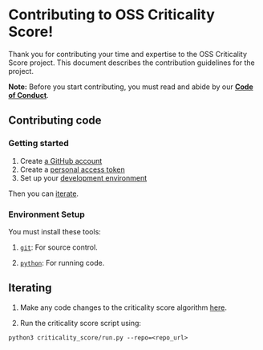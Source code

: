 # Contributing to OSS Criticality Score!

Thank you for contributing your time and expertise to the OSS Criticality Score project.
This document describes the contribution guidelines for the project.

**Note:** Before you start contributing, you must read and abide by our **[Code of Conduct](./CODE_OF_CONDUCT.md)**.

## Contributing code

### Getting started

1.  Create [a GitHub account](https://github.com/join)
1.  Create a [personal access token](https://docs.github.com/en/free-pro-team@latest/developers/apps/about-apps#personal-access-tokens)
1.  Set up your [development environment](#environment-setup)

Then you can [iterate](#iterating).
    
### Environment Setup

You must install these tools:

1.  [`git`](https://help.github.com/articles/set-up-git/): For source control.

1.  [`python`](https://www.python.org/downloads/): For running code.

## Iterating

1. Make any code changes to the criticality score algorithm
[here](https://github.com/ossf/criticality_score/tree/main/criticality_score).

1. Run the criticality score script using:

```shell
python3 criticality_score/run.py --repo=<repo_url>
```


